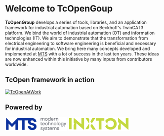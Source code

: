 # Welcome to TcOpenGoup

**TcOpenGroup** develops a series of tools, libraries, and an application framework for industrial automation based on Beckhoff's TwinCAT3 platform. We bind the world of industrial automation (OT) and information technologies (IT). We aim to demonstrate that the transformation from electrical engineering to software engineering is beneficial and necessary for industrial automation.
We bring here many concepts developed and implemented at [MTS](https://www.mts.sk/en) with a lot of success in the last ten years. These ideas are now enhanced within this initiative by many inputs from contributors worldwide.

## TcOpen framework in action

[![TcOpenAtWork](http://img.youtube.com/vi/dD_KXe4_uUQ/0.jpg)](https://www.youtube.com/watch?v=dD_KXe4_uUQ)


## Powered by

<img src="https://github.com/TcOpenGroup/.github/blob/dev/profile/assets/logo/mts-logo.png" alt="drawing" width="200"/>
<img src="https://github.com/TcOpenGroup/.github/blob/dev/profile/assets/logo/inxton.png" alt="drawing" width="200"/>

